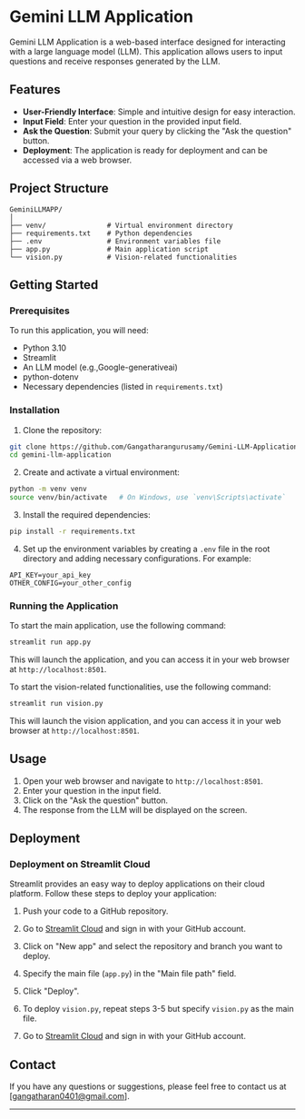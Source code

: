 # Gemini LLM Application

Gemini LLM Application is a web-based interface designed for interacting with a large language model (LLM). This application allows users to input questions and receive responses generated by the LLM.

## Features

- **User-Friendly Interface**: Simple and intuitive design for easy interaction.
- **Input Field**: Enter your question in the provided input field.
- **Ask the Question**: Submit your query by clicking the "Ask the question" button.
- **Deployment**: The application is ready for deployment and can be accessed via a web browser.

## Project Structure

```
GeminiLLMAPP/
│
├── venv/               # Virtual environment directory
├── requirements.txt    # Python dependencies
├── .env                # Environment variables file
├── app.py              # Main application script
└── vision.py           # Vision-related functionalities
```

## Getting Started

### Prerequisites

To run this application, you will need:

- Python 3.10
- Streamlit
- An LLM model (e.g.,Google-generativeai)
- python-dotenv
- Necessary dependencies (listed in `requirements.txt`)

### Installation

1. Clone the repository:

```bash
git clone https://github.com/Gangatharangurusamy/Gemini-LLM-Application.git
cd gemini-llm-application
```

2. Create and activate a virtual environment:

```bash
python -m venv venv
source venv/bin/activate   # On Windows, use `venv\Scripts\activate`
```

3. Install the required dependencies:

```bash
pip install -r requirements.txt
```

4. Set up the environment variables by creating a `.env` file in the root directory and adding necessary configurations. For example:

```
API_KEY=your_api_key
OTHER_CONFIG=your_other_config
```

### Running the Application

To start the main application, use the following command:

```bash
streamlit run app.py
```

This will launch the application, and you can access it in your web browser at `http://localhost:8501`.

To start the vision-related functionalities, use the following command:

```bash
streamlit run vision.py
```

This will launch the vision application, and you can access it in your web browser at `http://localhost:8501`.

## Usage

1. Open your web browser and navigate to `http://localhost:8501`.
2. Enter your question in the input field.
3. Click on the "Ask the question" button.
4. The response from the LLM will be displayed on the screen.

## Deployment

### Deployment on Streamlit Cloud

Streamlit provides an easy way to deploy applications on their cloud platform. Follow these steps to deploy your application:

1. Push your code to a GitHub repository.

2. Go to [Streamlit Cloud](https://gangaguru-gemini-llm-app-textdata.streamlit.app/) and sign in with your GitHub account.

3. Click on "New app" and select the repository and branch you want to deploy.

4. Specify the main file (`app.py`) in the "Main file path" field.

5. Click "Deploy".

6. To deploy `vision.py`, repeat steps 3-5 but specify `vision.py` as the main file.

7. Go to [Streamlit Cloud](https://gangaguru-gemini-llm-app.streamlit.app/) and sign in with your GitHub account. 


## Contact

If you have any questions or suggestions, please feel free to contact us at [gangatharan0401@gmail.com].

---
